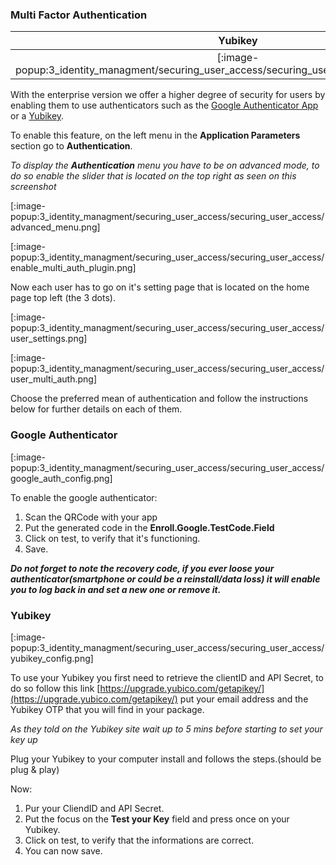### Multi Factor Authentication

|                                            Yubikey                                             |                                            Google Authenticator                                             |
| :--------------------------------------------------------------------------------------------: | :---------------------------------------------------------------------------------------------------------: |
| [:image-popup:3_identity_managment/securing_user_access/securing_user_access/yubikey_logo.png] | [:image-popup:3_identity_managment/securing_user_access/securing_user_access/google_authenticator_logo.png] |

With the enterprise version we offer a higher degree of security for users by enabling them to use authenticators such as the [Google Authenticator App](https://en.wikipedia.org/wiki/Google_Authenticator) or a [Yubikey](https://www.yubico.com/).

To enable this feature, on the left menu in the **Application Parameters** section go to **Authentication**.

*To display the **Authentication** menu you have to be on advanced mode, to do so enable the slider that is located on the top right as seen on this screenshot*

[:image-popup:3_identity_managment/securing_user_access/securing_user_access/advanced_menu.png]

[:image-popup:3_identity_managment/securing_user_access/securing_user_access/enable_multi_auth_plugin.png]

Now each user has to go on it's setting page that is located on the home page top left (the 3 dots).

[:image-popup:3_identity_managment/securing_user_access/securing_user_access/user_settings.png]

[:image-popup:3_identity_managment/securing_user_access/securing_user_access/user_multi_auth.png]

Choose the preferred mean of authentication and follow the instructions below for further details on each of them.

### Google Authenticator

[:image-popup:3_identity_managment/securing_user_access/securing_user_access/google_auth_config.png]

To enable the google authenticator:

1. Scan the QRCode with your app
2. Put the generated code in the **Enroll.Google.TestCode.Field**
3. Click on test, to verify that it's functioning.
4. Save.

*__Do not forget to note the recovery code, if you ever loose your authenticator(smartphone or could be a reinstall/data loss) it will enable you to log back in and set a new one or remove it.__*

### Yubikey

[:image-popup:3_identity_managment/securing_user_access/securing_user_access/yubikey_config.png]

To use your Yubikey you first need to retrieve the clientID and API Secret, to do so follow this link
[https://upgrade.yubico.com/getapikey/](https://upgrade.yubico.com/getapikey/) put your email address and the Yubikey OTP that you will find in your package.

*As they told on the Yubikey site wait up to 5 mins before starting to set your key up*

Plug your Yubikey to your computer install and follows the steps.(should be plug & play)

Now:

1. Pur your CliendID and API Secret.
2. Put the focus on the **Test your Key** field and press once on your Yubikey.
3. Click on test, to verify that the informations are correct.
4. You can now save.